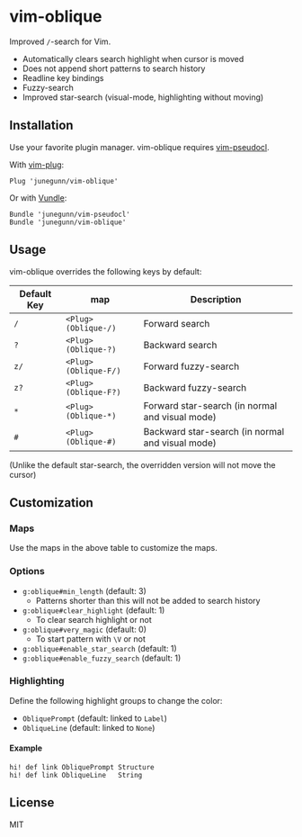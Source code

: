 vim-oblique
===========

Improved `/`-search for Vim.

- Automatically clears search highlight when cursor is moved
- Does not append short patterns to search history
- Readline key bindings
- Fuzzy-search
- Improved star-search (visual-mode, highlighting without moving)

Installation
------------

Use your favorite plugin manager. vim-oblique requires
[vim-pseudocl](https://github.com/junegunn/vim-pseudocl).

With [vim-plug](https://github.com/junegunn/vim-plug):

```vim
Plug 'junegunn/vim-oblique'
```

Or with [Vundle](https://github.com/gmarik/vundle):

```vim
Bundle 'junegunn/vim-pseudocl'
Bundle 'junegunn/vim-oblique'
```

Usage
-----

vim-oblique overrides the following keys by default:

| Default Key | <Plug> map           | Description                                      |
| ----------- | -------------------- | ------------------------------------------------ |
| `/`         | `<Plug>(Oblique-/)`  | Forward search                                   |
| `?`         | `<Plug>(Oblique-?)`  | Backward search                                  |
| `z/`        | `<Plug>(Oblique-F/)` | Forward fuzzy-search                             |
| `z?`        | `<Plug>(Oblique-F?)` | Backward fuzzy-search                            |
| `*`         | `<Plug>(Oblique-*)`  | Forward star-search (in normal and visual mode)  |
| `#`         | `<Plug>(Oblique-#)`  | Backward star-search (in normal and visual mode) |

(Unlike the default star-search, the overridden version will not move the cursor)

Customization
-------------

### Maps

Use the <Plug> maps in the above table to customize the maps.

### Options

- `g:oblique#min_length` (default: 3)
    - Patterns shorter than this will not be added to search history
- `g:oblique#clear_highlight` (default: 1)
    - To clear search highlight or not
- `g:oblique#very_magic` (default: 0)
    - To start pattern with `\V` or not
- `g:oblique#enable_star_search` (default: 1)
- `g:oblique#enable_fuzzy_search` (default: 1)

### Highlighting

Define the following highlight groups to change the color:

- `ObliquePrompt` (default: linked to `Label`)
- `ObliqueLine` (default: linked to `None`)

#### Example

```vim
hi! def link ObliquePrompt Structure
hi! def link ObliqueLine   String
```

License
-------

MIT

